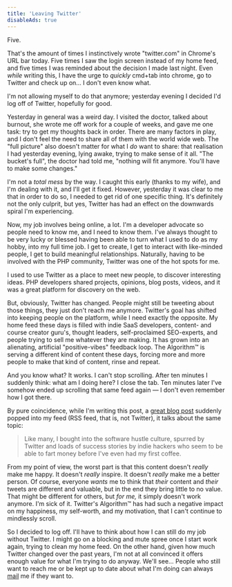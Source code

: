 ```yaml
---
title: 'Leaving Twitter'
disableAds: true
---
```


Five.

That's the amount of times I instinctively wrote "twitter.com" in Chrome's URL bar today. Five times I saw the login screen instead of my home feed, and five times I was reminded about the decision I made last night. Even _while_ writing this, I have the urge to _quickly_ cmd+tab into chrome, go to Twitter and check up on… I don't even know what.

I'm not allowing myself to do that anymore; yesterday evening I decided I'd log off of Twitter, hopefully for good. 

Yesterday in general was a weird day. I visited the doctor, talked about burnout, she wrote me off work for a couple of weeks, and gave me one task: try to get my thoughts back in order. There are many factors in play, and I don't feel the need to share all of them with the world wide web. The "full picture" also doesn't matter for what I _do_ want to share: that realisation I had yesterday evening, lying awake, trying to make sense of it all. "The bucket's full", the doctor had told me, "nothing will fit anymore. You'll have to make some changes."

I'm not a _total mess_ by the way. I caught this early (thanks to my wife), and I'm dealing with it, and I'll get it fixed. However, yesterday it was clear to me that in order to do so, I needed to get rid of one specific thing. It's definitely not the only culprit, but yes, Twitter has had an effect on the downwards spiral I'm experiencing.

Now, my job involves being online, a lot. I'm a developer advocate so people need to know me, and I need to know them. I've always thought to be very lucky or blessed having been able to turn what I used to do as my hobby, into my full time job. I get to create, I get to interact with like-minded people, I get to build meaningful relationships. Naturally, having to be involved with the PHP community, Twitter was one of the hot spots for me.

I used to use Twitter as a place to meet new people, to discover interesting ideas. PHP developers shared projects, opinions, blog posts, videos, and it was a great platform for discovery on the web. 

But, obviously, Twitter has changed. People might still be tweeting about those things, they just don't reach me anymore. Twitter's goal has shifted into keeping people on the platform, while I need exactly the opposite. My home feed these days is filled with indie SaaS developers, content- and course creator guru's, thought leaders, self-proclaimed SEO-experts, and people trying to sell me whatever they are making. It has grown into an alienating, artificial "positive-vibes" feedback loop. The Algorithm™ is serving a different kind of content these days, forcing more and more people to make that kind of content, rinse and repeat. 

And you know what? It works. I can't stop scrolling. After ten minutes I suddenly think: what am I doing here? I close the tab. Ten minutes later I've somehow ended up scrolling that same feed again — I don't even remember how I got there. 

By pure coincidence, while I'm writing this post, a [great blog post](https://aggregate.stitcher.io/post/34b8f076-5d1c-4d68-8997-7a5d3d862c92) suddenly popped into my feed (RSS feed, that is, not Twitter), it talks about the same topic: 

> Like many, I bought into the software hustle culture, spurred by Twitter and loads of success stories by indie hackers who seem to be able to fart money before I've even had my first coffee.

From my point of view, the worst part is that this content doesn't _really_ make me happy. It doesn't _really_ inspire. It doesn't _really_ make me a better person. Of course, everyone _wants_ me to think that _their_ content and _their_ tweets are different and valuable, but in the end they bring little to no value. That might be different for others, but _for me,_ it simply doesn't work anymore. I'm sick of it. Twitter's Algorithm™ has had such a negative impact on my happiness, my self-worth, and my motivation, that I can't continue to mindlessly scroll.

So I decided to log off. I'll have to think about how I can still do my job without Twitter. I might go on a blocking and mute spree once I start work again, trying to clean my home feed. On the other hand, given how much Twitter changed over the past years, I'm not at all convinced it offers enough value for what I'm trying to do anyway. We'll see… People who still want to reach me or be kept up to date about what I'm doing can always [mail](mailto:brendt@stitcher.io) me if they want to.